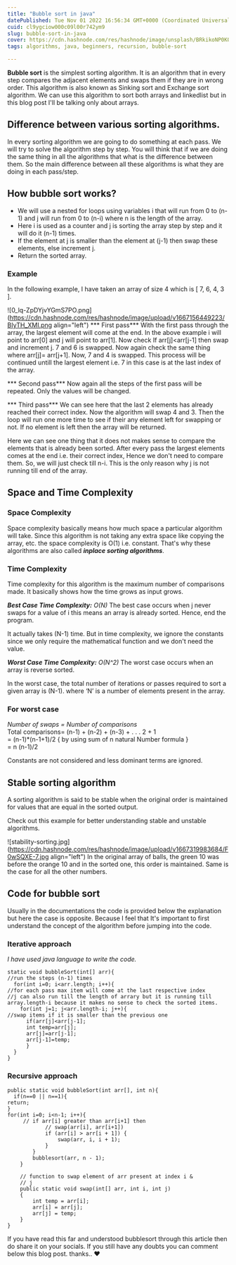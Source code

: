 ```yaml
---
title: "Bubble sort in java"
datePublished: Tue Nov 01 2022 16:56:34 GMT+0000 (Coordinated Universal Time)
cuid: cl9ygciow000c09l00r742ym9
slug: bubble-sort-in-java
cover: https://cdn.hashnode.com/res/hashnode/image/unsplash/BRkikoNP0KQ/upload/v1667971315676/dn-_dVvcZ.jpeg
tags: algorithms, java, beginners, recursion, bubble-sort

---
```


**Bubble sort** is the simplest sorting algorithm. It is an algorithm that in every step compares the adjacent elements and swaps them if they are in wrong order. This algorithm is also known as Sinking sort and Exchange sort algorithm. We can use this algorithm to sort both arrays and linkedlist but in this blog post I'll be talking only about arrays. 
## Difference between various sorting algorithms. 
In every sorting algorithm we are going to do something at each pass. We will try to solve the algorithm step by step. You will think that if we are doing the same thing in all the algorithms that what is the difference between them. So the main difference between all these algorithms is what they are doing in each pass/step. 
## How bubble sort works?

- We will use a nested for loops using variables i that will run from 0 to (n-1) and j will run from 0 to (n-i) where n is the length of the array. 
- Here i is used as a counter and j is sorting the array step by step and it will do it (n-1) times. 
- If the element at j is smaller than the element at (j-1) then swap these elements, else increment j. 
- Return the sorted array.

###  Example
In the following example, I have taken an array of size 4 which is [ 7, 6, 4, 3 ].

![0_lq-ZpDYjvYGmS7PO.png](https://cdn.hashnode.com/res/hashnode/image/upload/v1667156449223/BIyTH_XMI.png align="left")
*** First pass***
With the first pass through the array, the largest element will come at the end. In the above example i will point to arr[0] and j will point to arr[1]. Now check If arr[j]<arr[j-1] then swap and increment j. 7 and 6 is swapped. Now again check the same thing where arr[j]= arr[j+1]. Now, 7 and 4 is swapped. This process will be continued untill the largest element i.e. 7 in this case is at the last index of the array. 

*** Second pass***
Now again all the steps of the first pass will be repeated. Only the values will be changed. 

*** Third pass***
We can see here that the last 2 elements has already reached their correct index. Now the algorithm will swap 4 and 3. Then the loop will run one more time to see if their any element left for swapping or not. If no element is left then the array will be returned. 

Here we can see one thing that it does not makes sense to compare the elements that is already been sorted. After every pass the largest elements comes at the end i.e. their correct index, Hence we don't need to compare them. So, we will just check till n-i. This is the only reason why j is not running till end of the array. 

## Space and Time Complexity
### Space Complexity
Space complexity basically means how much space a particular algorithm will take. Since this algorithm is not taking any extra space like copying the array, etc. the space complexity is O(1) i.e. constant. 
That's why these algorithms are also called ***inplace sorting algorithms***. 
### Time Complexity
Time complexity for this algorithm is the maximum number of comparisons made. It basically shows how the time grows as input grows. 

***Best Case Time Complexity:*** *O(N)* The best case occurs when j never swaps for a value of i this means an array is already sorted. Hence, end the program. 

It actually takes (N-1) time. But in time complexity, we ignore the constants since we only require the mathematical function and we don't need the value. 

***Worst Case Time Complexity:*** *O(N^2)* The worst case occurs when an array is reverse sorted.

In the worst case, the total number of iterations or passes required to sort a given array is (N-1). where ‘N’ is a number of elements present in the array.

### For worst case

*Number of swaps = Number of comparisons*                                                                                                       
Total comparisons= (n-1) + (n-2) +  (n-3) + . . . 2 + 1                                                                                                                   
                              = (n-1)*(n-1+1)/2  { by using sum of n natural Number formula }                                                          
                              = n (n-1)/2        

Constants are not considered and less dominant terms are ignored. 
## Stable sorting algorithm
A sorting algorithm is said to be stable when the original order is maintained for values that are equal in the sorted output. 

Check out this example for better understanding stable and unstable algorithms. 

![stability-sorting.jpg](https://cdn.hashnode.com/res/hashnode/image/upload/v1667319983684/F0wSQXE-7.jpg align="left")
In the original array of balls, the green 10 was before the orange 10 and in the sorted one, this order is maintained. Same is the case for all the other numbers. 

## Code for bubble sort
Usually in the documentations the code is provided below the explanation but here the case is opposite. Because I feel that It's important to first understand the concept of the algorithm before jumping into the code. 
### Iterative approach
*I have used java language to write the code.*

```
static void bubbleSort(int[] arr){
//run the steps (n-1) times
  for(int i=0; i<arr.length; i++){
//for each pass max item will come at the last respective index
//j can also run till the length of arrary but it is running till array.length-i because it makes no sense to check the sorted items. 
    for(int j=1; j<arr.length-i; j++){
//swap items if it is smaller than the previous one
      if(arr[j]<arr[j-1];
      int temp=arr[j];
      arr[j]=arr[j-1];
      arr[j-1]=temp;
      }
  }
}

``` 
### Recursive approach

```
public static void bubbleSort(int arr[], int n){
  if(n==0 || n==1){
return;
}
for(int i=0; i<n-1; i++){
     // if arr[i] greater than arr[i+1] then
            // swap(arr[i], arr[i+1])
            if (arr[i] > arr[i + 1]) {
                swap(arr, i, i + 1);
            }
        }
        bubblesort(arr, n - 1);
    }
 
    // function to swap element of arr present at index i &
    // j
    public static void swap(int[] arr, int i, int j)
    {
        int temp = arr[i];
        arr[i] = arr[j];
        arr[j] = temp;
    }
}
``` 
If you have read this far and understood bubblesort through this article then do share it on your socials. If you still have any doubts you can comment below this blog post. thanks.. ❤️
